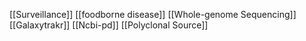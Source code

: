 [[Surveillance]]
[[foodborne disease]]
[[Whole-genome Sequencing]]
[[Galaxytrakr]]
[[Ncbi-pd]]
[[Polyclonal Source]]
